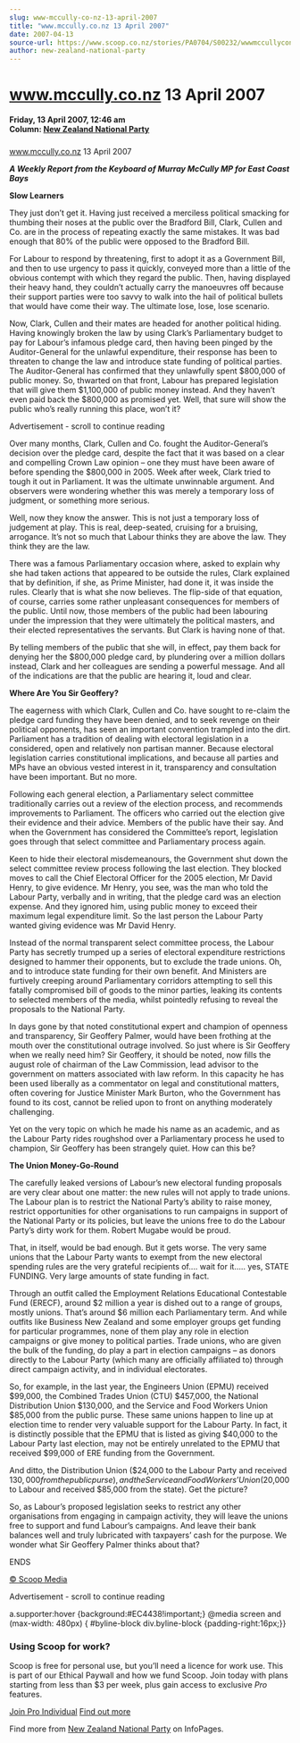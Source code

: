 ```yaml
---
slug: www-mccully-co-nz-13-april-2007
title: "www.mccully.co.nz 13 April 2007"
date: 2007-04-13
source-url: https://www.scoop.co.nz/stories/PA0704/S00232/wwwmccullyconz-13-april-2007.htm
author: new-zealand-national-party
---
```

www.mccully.co.nz 13 April 2007
===============================

**Friday, 13 April 2007, 12:46 am**  
**Column: [New Zealand National Party](https://info.scoop.co.nz/New_Zealand_National_Party)**

### 

www.mccully.co.nz 13 April 2007

_**A Weekly Report from the Keyboard of Murray McCully MP for East Coast Bays**_

**Slow Learners**

They just don’t get it. Having just received a merciless political smacking for thumbing their noses at the public over the Bradford Bill, Clark, Cullen and Co. are in the process of repeating exactly the same mistakes. It was bad enough that 80% of the public were opposed to the Bradford Bill.

For Labour to respond by threatening, first to adopt it as a Government Bill, and then to use urgency to pass it quickly, conveyed more than a little of the obvious contempt with which they regard the public. Then, having displayed their heavy hand, they couldn’t actually carry the manoeuvres off because their support parties were too savvy to walk into the hail of political bullets that would have come their way. The ultimate lose, lose, lose scenario.

Now, Clark, Cullen and their mates are headed for another political hiding. Having knowingly broken the law by using Clark’s Parliamentary budget to pay for Labour’s infamous pledge card, then having been pinged by the Auditor-General for the unlawful expenditure, their response has been to threaten to change the law and introduce state funding of political parties. The Auditor-General has confirmed that they unlawfully spent $800,000 of public money. So, thwarted on that front, Labour has prepared legislation that will give them $1,100,000 of public money instead. And they haven’t even paid back the $800,000 as promised yet. Well, that sure will show the public who’s really running this place, won’t it?

Advertisement - scroll to continue reading





Over many months, Clark, Cullen and Co. fought the Auditor-General’s decision over the pledge card, despite the fact that it was based on a clear and compelling Crown Law opinion – one they must have been aware of before spending the $800,000 in 2005. Week after week, Clark tried to tough it out in Parliament. It was the ultimate unwinnable argument. And observers were wondering whether this was merely a temporary loss of judgment, or something more serious.

Well, now they know the answer. This is not just a temporary loss of judgement at play. This is real, deep-seated, cruising for a bruising, arrogance. It’s not so much that Labour thinks they are above the law. They think they are the law.

There was a famous Parliamentary occasion where, asked to explain why she had taken actions that appeared to be outside the rules, Clark explained that by definition, if she, as Prime Minister, had done it, it was inside the rules. Clearly that is what she now believes. The flip-side of that equation, of course, carries some rather unpleasant consequences for members of the public. Until now, those members of the public had been labouring under the impression that they were ultimately the political masters, and their elected representatives the servants. But Clark is having none of that.

By telling members of the public that she will, in effect, pay them back for denying her the $800,000 pledge card, by plundering over a million dollars instead, Clark and her colleagues are sending a powerful message. And all of the indications are that the public are hearing it, loud and clear.

**Where Are You Sir Geoffery?**

The eagerness with which Clark, Cullen and Co. have sought to re-claim the pledge card funding they have been denied, and to seek revenge on their political opponents, has seen an important convention trampled into the dirt. Parliament has a tradition of dealing with electoral legislation in a considered, open and relatively non partisan manner. Because electoral legislation carries constitutional implications, and because all parties and MPs have an obvious vested interest in it, transparency and consultation have been important. But no more.

Following each general election, a Parliamentary select committee traditionally carries out a review of the election process, and recommends improvements to Parliament. The officers who carried out the election give their evidence and their advice. Members of the public have their say. And when the Government has considered the Committee’s report, legislation goes through that select committee and Parliamentary process again.

Keen to hide their electoral misdemeanours, the Government shut down the select committee review process following the last election. They blocked moves to call the Chief Electoral Officer for the 2005 election, Mr David Henry, to give evidence. Mr Henry, you see, was the man who told the Labour Party, verbally and in writing, that the pledge card was an election expense. And they ignored him, using public money to exceed their maximum legal expenditure limit. So the last person the Labour Party wanted giving evidence was Mr David Henry.

Instead of the normal transparent select committee process, the Labour Party has secretly trumped up a series of electoral expenditure restrictions designed to hammer their opponents, but to exclude the trade unions. Oh, and to introduce state funding for their own benefit. And Ministers are furtively creeping around Parliamentary corridors attempting to sell this fatally compromised bill of goods to the minor parties, leaking its contents to selected members of the media, whilst pointedly refusing to reveal the proposals to the National Party.

In days gone by that noted constitutional expert and champion of openness and transparency, Sir Geoffery Palmer, would have been frothing at the mouth over the constitutional outrage involved. So just where is Sir Geoffery when we really need him? Sir Geoffery, it should be noted, now fills the august role of chairman of the Law Commission, lead advisor to the government on matters associated with law reform. In this capacity he has been used liberally as a commentator on legal and constitutional matters, often covering for Justice Minister Mark Burton, who the Government has found to its cost, cannot be relied upon to front on anything moderately challenging.

Yet on the very topic on which he made his name as an academic, and as the Labour Party rides roughshod over a Parliamentary process he used to champion, Sir Geoffery has been strangely quiet. How can this be?

  
**The Union Money-Go-Round**

The carefully leaked versions of Labour’s new electoral funding proposals are very clear about one matter: the new rules will not apply to trade unions. The Labour plan is to restrict the National Party’s ability to raise money, restrict opportunities for other organisations to run campaigns in support of the National Party or its policies, but leave the unions free to do the Labour Party’s dirty work for them. Robert Mugabe would be proud.

That, in itself, would be bad enough. But it gets worse. The very same unions that the Labour Party wants to exempt from the new electoral spending rules are the very grateful recipients of…. wait for it….. yes, STATE FUNDING. Very large amounts of state funding in fact.

Through an outfit called the Employment Relations Educational Contestable Fund (ERECF), around $2 million a year is dished out to a range of groups, mostly unions. That’s around $6 million each Parliamentary term. And while outfits like Business New Zealand and some employer groups get funding for particular programmes, none of them play any role in election campaigns or give money to political parties. Trade unions, who are given the bulk of the funding, do play a part in election campaigns – as donors directly to the Labour Party (which many are officially affiliated to) through direct campaign activity, and in individual electorates.

So, for example, in the last year, the Engineers Union (EPMU) received $99,000, the Combined Trades Union (CTU) $457,000, the National Distribution Union $130,000, and the Service and Food Workers Union $85,000 from the public purse. These same unions happen to line up at election time to render very valuable support for the Labour Party. In fact, it is distinctly possible that the EPMU that is listed as giving $40,000 to the Labour Party last election, may not be entirely unrelated to the EPMU that received $99,000 of ERE funding from the Government.

And ditto, the Distribution Union ($24,000 to the Labour Party and received $130,000 from the public purse), and the Service and Food Workers’ Union ($20,000 to Labour and received $85,000 from the state). Get the picture?

So, as Labour’s proposed legislation seeks to restrict any other organisations from engaging in campaign activity, they will leave the unions free to support and fund Labour’s campaigns. And leave their bank balances well and truly lubricated with taxpayers’ cash for the purpose. We wonder what Sir Geoffery Palmer thinks about that?

ENDS

  

[© Scoop Media](http://www.scoop.co.nz/about/terms.html)  

Advertisement - scroll to continue reading



a.supporter:hover {background:#EC4438!important;} @media screen and (max-width: 480px) { #byline-block div.byline-block {padding-right:16px;}}

### Using Scoop for work?

Scoop is free for personal use, but you’ll need a licence for work use. This is part of our Ethical Paywall and how we fund Scoop. Join today with plans starting from less than $3 per week, plus gain access to exclusive _Pro_ features.  
  
[Join Pro Individual](https://pro.scoop.co.nz/Individual/?from=ProIn24) [Find out more](https://pro.scoop.co.nz/using-scoop-for-work/?from=ProIn24)

Find more from [New Zealand National Party](https://info.scoop.co.nz/New_Zealand_National_Party) on InfoPages.